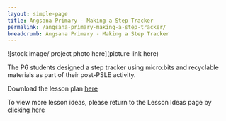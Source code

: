 ```yaml
---
layout: simple-page
title: Angsana Primary - Making a Step Tracker
permalink: /angsana-primary-making-a-step-tracker/
breadcrumb: Angsana Primary - Making a Step Tracker
---
```


![stock image/ project photo here](picture link here)

The P6 students designed a step tracker using micro:bits and recyclable materials as part of their post-PSLE activity.

Download the lesson plan [here](/files/lesson-plans/primary-schools/physical-education/angsana-primary-making-a-step-tracker.docx)

To view more lesson ideas, please return to the Lesson Ideas page by [clicking here](/in-schools/digital-maker/lesson-ideas-primary/)
